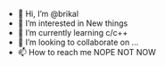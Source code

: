 - 👋 Hi, I’m @brikal
- 👀 I’m interested in New things
- 🌱 I’m currently learning c/c++
- 💞️ I’m looking to collaborate on ...
- 📫 How to reach me NOPE NOT NOW 

<!---
brikal/brikal is a ✨ special ✨ repository because its `README.md` (this file) appears on your GitHub profile.
You can click the Preview link to take a look at your changes.
--->
